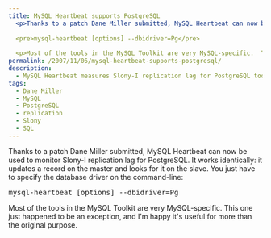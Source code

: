 ```yaml
---
title: MySQL Heartbeat supports PostgreSQL
  <p>Thanks to a patch Dane Miller submitted, MySQL Heartbeat can now be used to monitor Slony-I replication lag for PostgreSQL.  It works identically: it updates a record on the master and looks for it on the slave.  You just have to specify the database driver on the command-line:</p>
  
  <pre>mysql-heartbeat [options] --dbidriver=Pg</pre>
  
  <p>Most of the tools in the MySQL Toolkit are very MySQL-specific.  This one just happened to be an exception, and I'm happy it's useful for more than the original purpose.</p>
permalink: /2007/11/06/mysql-heartbeat-supports-postgresql/
description:
  - MySQL Heartbeat measures Slony-I replication lag for PostgreSQL too.
tags:
  - Dane Miller
  - MySQL
  - PostgreSQL
  - replication
  - Slony
  - SQL
---
```

Thanks to a patch Dane Miller submitted, MySQL Heartbeat can now be used to monitor Slony-I replication lag for PostgreSQL. It works identically: it updates a record on the master and looks for it on the slave. You just have to specify the database driver on the command-line:

<pre>mysql-heartbeat [options] --dbidriver=Pg</pre>

Most of the tools in the MySQL Toolkit are very MySQL-specific. This one just happened to be an exception, and I'm happy it's useful for more than the original purpose.
